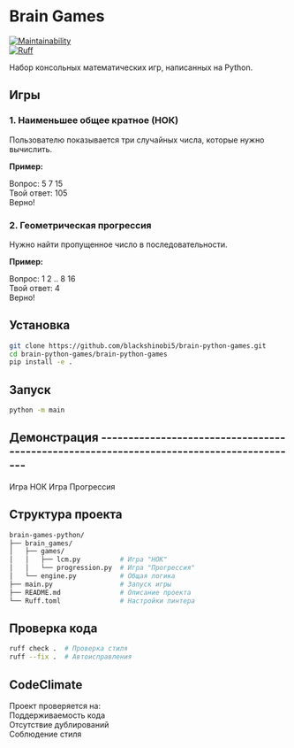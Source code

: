 # Brain Games

[![Maintainability](https://api.codeclimate.com/v1/badges/22dd2837ef0c911e6562)](https://codeclimate.com/github/blackshinobi5/brain-python-games)  
[![Ruff](https://img.shields.io/endpoint?url=https://raw.githubusercontent.com/astral-sh/ruff/main/assets/badge/v2.json)](https://github.com/astral-sh/ruff)

Набор консольных математических игр, написанных на Python.

## Игры

### 1. Наименьшее общее кратное (НОК)
Пользователю показывается три случайных числа, которые нужно вычислить.

**Пример:**

Вопрос: 5 7 15  
Твой ответ: 105  
Верно!  

### 2. Геометрическая прогрессия
Нужно найти пропущенное число в последовательности.

**Пример:**

Вопрос: 1 2 .. 8 16  
Твой ответ: 4  
Верно!  


## Установка
```bash
git clone https://github.com/blackshinobi5/brain-python-games.git
cd brain-python-games/brain-python-games
pip install -e .
```
## Запуск
```bash
python -m main
```
## Демонстрация ----------------------------------------------------------------------------------------
Игра НОК
Игра Прогрессия

## Структура проекта
```bash
brain-games-python/
├── brain_games/
│   ├── games/
│   │   ├── lcm.py          # Игра "НОК"
│   │   └── progression.py  # Игра "Прогрессия"
│   └── engine.py           # Общая логика
├── main.py                 # Запуск игры
├── README.md               # Описание проекта
└── Ruff.toml               # Настройки линтера
```
## Проверка кода
```bash
ruff check .  # Проверка стиля
ruff --fix .  # Автоисправления
```
## CodeClimate
Проект проверяется на:  
Поддерживаемость кода  
Отсутствие дублирований  
Соблюдение стиля  
